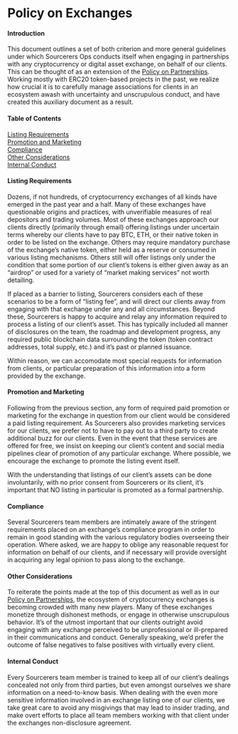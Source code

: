 # Policy on Exchanges

#### Introduction

This document outlines a set of both criterion and more general guidelines under which Sourcerers Ops conducts itself when engaging in partnerships with any cryptocurrency or digital asset exchange, on behalf of our clients. This can be thought of as an extension of the [Policy on Partnerships](https://github.com/Sourcerers-Ops/OSO/blob/master/Strategy/Policy%20on%20Partnerships.md). Working mostly with ERC20 token-based projects in the past, we realize how crucial it is to carefully manage associations for clients in an ecosystem awash with uncertainty and unscrupulous conduct, and have created this auxiliary document as a result. 

#### Table of Contents

[Listing Requirements](#listing-requirements)  
[Promotion and Marketing](#promotion-and-marketing)  
[Compliance](#compliance)  
[Other Considerations](#other-considerations)  
[Internal Conduct](#internal-conduct)  

#### Listing Requirements
Dozens, if not hundreds, of cryptocurrency exchanges of all kinds have emerged in the past year and a half. Many of these exchanges have questionable origins and practices, with unverifiable measures of real depositors and trading volumes. Most of these exchanges approach our clients directly (primarily through email) offering listings under uncertain terms whereby our clients have to pay BTC, ETH, or their native token in order to be listed on the exchange. Others may require mandatory purchase of the exchange’s native token, either held as a reserve or consumed in various listing mechanisms. Others still will offer listings only under the condition that some portion of our client’s tokens is either given away as an “airdrop” or used for a variety of “market making services” not worth detailing.

If placed as a barrier to listing, Sourcerers considers each of these scenarios to be a form of “listing fee”, and will direct our clients away from engaging with that exchange under any and all circumstances. 
Beyond these, Sourcerers is happy to acquire and relay any information required to process a listing of our client’s asset. This has typically included all manner of disclosures on the team, the roadmap and development progress, any required public blockchain data surrounding the token (token contract addresses, total supply, etc.) and it’s past or planned issuance. 

Within reason, we can accomodate most special requests for information from clients, or particular preparation of this information into a form provided by the exchange.

#### Promotion and Marketing

Following from the previous section, any form of required paid promotion or marketing for the exchange in question from our client would be considered a paid listing requirement. As Sourcerers also provides marketing services for our clients, we prefer not to have to pay out to a third party to create additional buzz for our clients. Even in the event that these services are offered for free, we insist on keeping our client’s content and social media pipelines clear of promotion of any particular exchange. Where possible, we encourage the exchange to promote the listing event itself. 

With the understanding that listings of our client’s assets can be done involuntarily, with no prior consent from Sourcerers or its client, it’s important that NO listing in particular is promoted as a formal partnership. 

#### Compliance

Several Sourcerers team members are intimately aware of the stringent requirements placed on an exchange’s compliance program in order to remain in good standing with the various regulatory bodies overseeing their operation. Where asked, we are happy to oblige any reasonable request for information on behalf of our clients, and if necessary will provide oversight in acquiring any legal opinion to pass along to the exchange.

#### Other Considerations

To reiterate the points made at the top of this document as well as in our [Policy on Partnerships](https://github.com/Sourcerers-Ops/OSO/blob/master/Strategy/Policy%20on%20Partnerships.md), the ecosystem of cryptocurrency exchanges is becoming crowded with many new players. Many of these exchanges monetize through dishonest methods, or engage in otherwise unscrupulous behavior. It’s of the utmost important that our clients outright avoid engaging with any exchange perceived to be unprofessional or ill-prepared in their communications and conduct. Generally speaking, we’d prefer the outcome of false negatives to false positives with virtually every client.

#### Internal Conduct

Every Sourcerers team member is trained to keep all of our client’s dealings concealed not only from third parties, but even amongst ourselves we share information on a need-to-know basis. When dealing with the even more sensitive information involved in an exchange listing one of our clients, we take great care to avoid any misgivings that may lead to insider trading, and make overt efforts to place all team members working with that client under the exchanges non-disclosure agreement.
